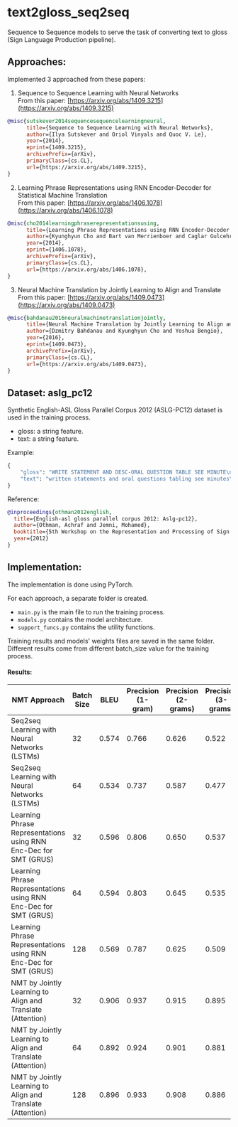 # text2gloss_seq2seq
Sequence to Sequence models to serve the task of converting text to gloss (Sign Language Production pipeline).

## Approaches:
Implemented 3 approached from these papers:

1. Sequence to Sequence Learning with Neural Networks  
From this paper: [https://arxiv.org/abs/1409.3215](https://arxiv.org/abs/1409.3215)  
```bib
@misc{sutskever2014sequencesequencelearningneural,
      title={Sequence to Sequence Learning with Neural Networks}, 
      author={Ilya Sutskever and Oriol Vinyals and Quoc V. Le},
      year={2014},
      eprint={1409.3215},
      archivePrefix={arXiv},
      primaryClass={cs.CL},
      url={https://arxiv.org/abs/1409.3215}, 
}
```

2. Learning Phrase Representations using RNN Encoder-Decoder for Statistical Machine Translation  
From this paper: [https://arxiv.org/abs/1406.1078](https://arxiv.org/abs/1406.1078)  
```bib
@misc{cho2014learningphraserepresentationsusing,
      title={Learning Phrase Representations using RNN Encoder-Decoder for Statistical Machine Translation}, 
      author={Kyunghyun Cho and Bart van Merrienboer and Caglar Gulcehre and Dzmitry Bahdanau and Fethi Bougares and Holger Schwenk and Yoshua Bengio},
      year={2014},
      eprint={1406.1078},
      archivePrefix={arXiv},
      primaryClass={cs.CL},
      url={https://arxiv.org/abs/1406.1078}, 
} 
```

3. Neural Machine Translation by Jointly Learning to Align and Translate  
From this paper: [https://arxiv.org/abs/1409.0473](https://arxiv.org/abs/1409.0473)  
```bib
@misc{bahdanau2016neuralmachinetranslationjointly,
      title={Neural Machine Translation by Jointly Learning to Align and Translate}, 
      author={Dzmitry Bahdanau and Kyunghyun Cho and Yoshua Bengio},
      year={2016},
      eprint={1409.0473},
      archivePrefix={arXiv},
      primaryClass={cs.CL},
      url={https://arxiv.org/abs/1409.0473}, 
} 
```

## Dataset: aslg_pc12
Synthetic English-ASL Gloss Parallel Corpus 2012 (ASLG-PC12) dataset is used in the training process.  
* gloss: a string feature.  
* text: a string feature.   

Example:
```python
{
    "gloss": "WRITE STATEMENT AND DESC-ORAL QUESTION TABLE SEE MINUTE\n",  
    "text": "written statements and oral questions tabling see minutes\n"
}
```

Reference:  
```bib
@inproceedings{othman2012english,
  title={English-asl gloss parallel corpus 2012: Aslg-pc12},
  author={Othman, Achraf and Jemni, Mohamed},
  booktitle={5th Workshop on the Representation and Processing of Sign Languages: Interactions between Corpus and Lexicon LREC},
  year={2012}
}

```

## Implementation:  
The implementation is done using PyTorch.    

For each approach, a separate folder is created.  
* `main.py` is the main file to run the training process.  
* `models.py` contains the model architecture.  
* `support_funcs.py` contains the utility functions.  

Training results and models' weights files are saved in the same folder.  
Different results come from different batch_size value for the training process.  

#### Results:
| NMT Approach | Batch Size | BLEU | Precision (1-gram) | Precision (2-grams) | Precision (3-grams) | Precision (4-grams) |
|---|---|---|---|---|---|---|
| Seq2seq Learning with Neural Networks (LSTMs) | 32 | 0.574 | 0.766 | 0.626 | 0.522 | 0.441 |
| Seq2seq Learning with Neural Networks (LSTMs) | 64 | 0.534 | 0.737 | 0.587 | 0.477 | 0.395 |
| Learning Phrase Representations using RNN Enc-Dec for SMT (GRUS) | 32 | 0.596 | 0.806 | 0.650 | 0.537 | 0.449 |
| Learning Phrase Representations using RNN Enc-Dec for SMT (GRUS) | 64 | 0.594 | 0.803 | 0.645 | 0.535 | 0.450 |
| Learning Phrase Representations using RNN Enc-Dec for SMT (GRUS) | 128 | 0.569 | 0.787 | 0.625 | 0.509 | 0.420 |
| NMT by Jointly Learning to Align and Translate (Attention) | 32 | 0.906 | 0.937 | 0.915 | 0.895 | 0.877 |
| NMT by Jointly Learning to Align and Translate (Attention) | 64 | 0.892 | 0.924 | 0.901 | 0.881 | 0.863 |
| NMT by Jointly Learning to Align and Translate (Attention) | 128 | 0.896 | 0.933 | 0.908 | 0.886 | 0.865 |

